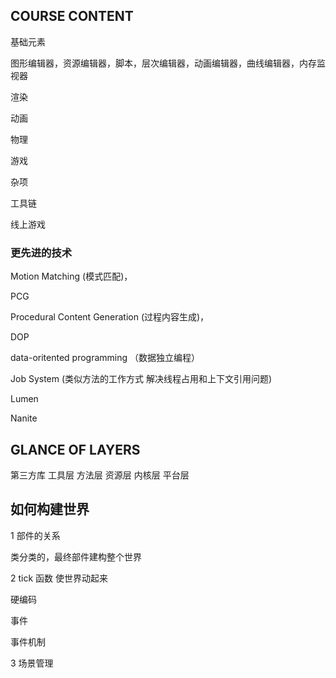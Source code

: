 ## COURSE CONTENT

基础元素

图形编辑器，资源编辑器，脚本，层次编辑器，动画编辑器，曲线编辑器，内存监视器

渲染 

动画 

物理 

游戏 

杂项 

工具链 

线上游戏



### 更先进的技术

Motion Matching (模式匹配)，

PCG 

Procedural Content Generation (过程内容生成)， 

DOP 

data-oritented programming （数据独立编程）



Job System (类似方法的工作方式 解决线程占用和上下文引用问题)

Lumen

Nanite



## GLANCE OF LAYERS

第三方库 工具层 方法层 资源层 内核层 平台层





## 如何构建世界



1 部件的关系

类分类的，最终部件建构整个世界



2 tick 函数  使世界动起来

硬编码 

事件

事件机制 

3 场景管理 


















